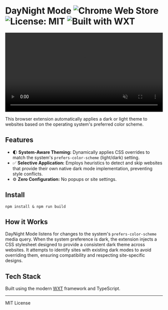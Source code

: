 # DayNight Mode ![Chrome Web Store](https://img.shields.io/chrome-web-store/v/YOUR_EXTENSION_ID?style=flat-square) ![License: MIT](https://img.shields.io/badge/License-MIT-yellow.svg?style=flat-square) ![Built with WXT](https://img.shields.io/badge/Built_with-WXT-blue.svg?style=flat-square)

<p align="center">
  <video width="100%" autoplay loop muted playsinline>
    <source src="./assets/readme-hero.mp4" type="video/mp4">
    Your browser does not support the video tag.
  </video>
</p>

This browser extension automatically applies a dark or light theme to websites based on the operating system's preferred color scheme.

## Features

-  🌓 **System-Aware Theming:** Dynamically applies CSS overrides to match the system's `prefers-color-scheme` (light/dark) setting.
-  ✅  **Selective Application:** Employs heuristics to detect and skip websites that provide their own native dark mode implementation, preventing style conflicts.
-  ⚙️ **Zero Configuration:** No popups or site settings.

## Install
`npm install & npm run build`

## How it Works

DayNight Mode listens for changes to the system's `prefers-color-scheme` media query. When the system preference is dark, the extension injects a CSS stylesheet designed to provide a consistent dark theme across websites. It attempts to identify sites with existing dark modes to avoid overriding them, ensuring compatibility and respecting site-specific designs.


## Tech Stack

Built using the modern [WXT](https://wxt.dev/) framework and TypeScript.

---

MIT License
